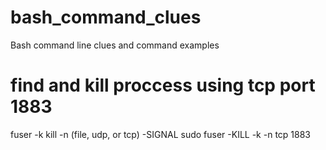 # bash_command_clues
Bash command line clues and command examples

# find and kill proccess using tcp port 1883
 fuser
  -k kill
  -n  (file, udp, or tcp)
 -SIGNAL
sudo fuser -KILL -k -n tcp 1883

